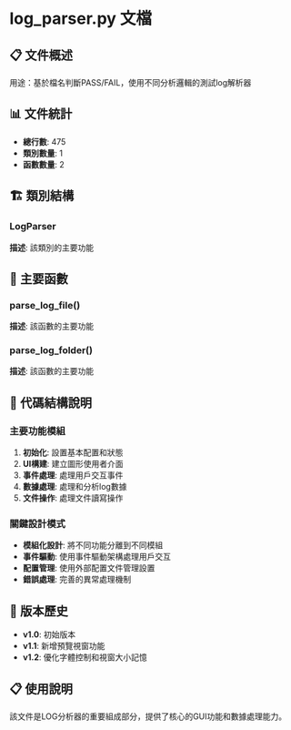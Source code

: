 # log_parser.py 文檔

## 📋 文件概述
用途：基於檔名判斷PASS/FAIL，使用不同分析邏輯的測試log解析器

## 📊 文件統計
- **總行數**: 475
- **類別數量**: 1
- **函數數量**: 2

## 🏗️ 類別結構

### LogParser
**描述**: 該類別的主要功能

## 🔧 主要函數

### parse_log_file()
**描述**: 該函數的主要功能

### parse_log_folder()
**描述**: 該函數的主要功能

## 📝 代碼結構說明

### 主要功能模組
1. **初始化**: 設置基本配置和狀態
2. **UI構建**: 建立圖形使用者介面
3. **事件處理**: 處理用戶交互事件
4. **數據處理**: 處理和分析log數據
5. **文件操作**: 處理文件讀寫操作

### 關鍵設計模式
- **模組化設計**: 將不同功能分離到不同模組
- **事件驅動**: 使用事件驅動架構處理用戶交互
- **配置管理**: 使用外部配置文件管理設置
- **錯誤處理**: 完善的異常處理機制

## 🔄 版本歷史
- **v1.0**: 初始版本
- **v1.1**: 新增預覽視窗功能
- **v1.2**: 優化字體控制和視窗大小記憶

## 📋 使用說明
該文件是LOG分析器的重要組成部分，提供了核心的GUI功能和數據處理能力。

